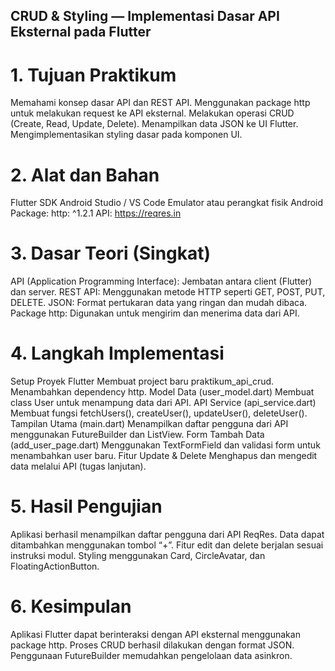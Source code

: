 ## CRUD & Styling — Implementasi Dasar API Eksternal pada Flutter

# 1. Tujuan Praktikum

Memahami konsep dasar API dan REST API.
Menggunakan package http untuk melakukan request ke API eksternal.
Melakukan operasi CRUD (Create, Read, Update, Delete).
Menampilkan data JSON ke UI Flutter.
Mengimplementasikan styling dasar pada komponen UI.

# 2. Alat dan Bahan

Flutter SDK
Android Studio / VS Code
Emulator atau perangkat fisik Android
Package: http: ^1.2.1
API: https://reqres.in

# 3. Dasar Teori (Singkat)

API (Application Programming Interface): Jembatan antara client (Flutter) dan server.
REST API: Menggunakan metode HTTP seperti GET, POST, PUT, DELETE.
JSON: Format pertukaran data yang ringan dan mudah dibaca.
Package http: Digunakan untuk mengirim dan menerima data dari API.

# 4. Langkah Implementasi

Setup Proyek Flutter
Membuat project baru praktikum_api_crud.
Menambahkan dependency http.
Model Data (user_model.dart)
Membuat class User untuk menampung data dari API.
API Service (api_service.dart)
Membuat fungsi fetchUsers(), createUser(), updateUser(), deleteUser().
Tampilan Utama (main.dart)
Menampilkan daftar pengguna dari API menggunakan FutureBuilder dan ListView.
Form Tambah Data (add_user_page.dart)
Menggunakan TextFormField dan validasi form untuk menambahkan user baru.
Fitur Update & Delete
Menghapus dan mengedit data melalui API (tugas lanjutan).

# 5. Hasil Pengujian

Aplikasi berhasil menampilkan daftar pengguna dari API ReqRes.
Data dapat ditambahkan menggunakan tombol “+”.
Fitur edit dan delete berjalan sesuai instruksi modul.
Styling menggunakan Card, CircleAvatar, dan FloatingActionButton.

# 6. Kesimpulan

Aplikasi Flutter dapat berinteraksi dengan API eksternal menggunakan package http.
Proses CRUD berhasil dilakukan dengan format JSON.
Penggunaan FutureBuilder memudahkan pengelolaan data asinkron.
